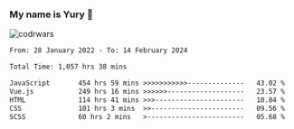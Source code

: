 ### My name is Yury 👋 
![codrwars](https://www.codewars.com/users/litury/badges/micro) 


<!--START_SECTION:waka-->

```txt
From: 28 January 2022 - To: 14 February 2024

Total Time: 1,057 hrs 38 mins

JavaScript       454 hrs 59 mins >>>>>>>>>>>--------------   43.02 %
Vue.js           249 hrs 16 mins >>>>>>-------------------   23.57 %
HTML             114 hrs 41 mins >>>----------------------   10.84 %
CSS              101 hrs 3 mins  >>-----------------------   09.56 %
SCSS             60 hrs 2 mins   >------------------------   05.68 %
```

<!--END_SECTION:waka-->


